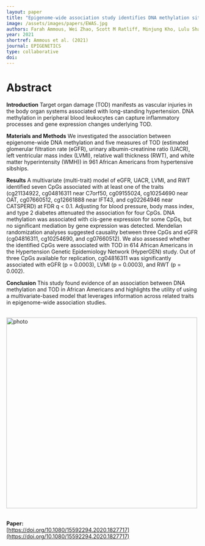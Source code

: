 ```yaml
---
layout: paper
title: "Epigenome-wide association study identifies DNA methylation sites associated with target organ damage in older African Americans"
image: /assets/images/papers/EWAS.jpg
authors: Farah Ammous, Wei Zhao, Scott M Ratliff, Minjung Kho, Lulu Shang, Alana C Jones, Ninad S Chaudhary, Hemant K Tiwari, Marguerite R Irvin, Donna K Arnett, Thomas H Mosley, Lawrence F Bielak, Sharon LR Kardia, Xiang Zhou, Jennifer Smith
year: 2021
shortref: Ammous et al. (2021) 
journal: EPIGENETICS
type: collaborative
doi: 
---
```


# Abstract

**Introduction**
Target organ damage (TOD) manifests as vascular injuries in the body organ systems associated with long-standing hypertension. DNA methylation in peripheral blood leukocytes can capture inflammatory processes and gene expression changes underlying TOD. 

**Materials and Methods**
We investigated the association between epigenome-wide DNA methylation and five measures of TOD (estimated glomerular filtration rate (eGFR), urinary albumin-creatinine ratio (UACR), left ventricular mass index (LVMI), relative wall thickness (RWT), and white matter hyperintensity (WMH)) in 961 African Americans from hypertensive sibships. 

**Results**
A multivariate (multi-trait) model of eGFR, UACR, LVMI, and RWT identified seven CpGs associated with at least one of the traits (cg21134922, cg04816311 near C7orf50, cg09155024, cg10254690 near OAT, cg07660512, cg12661888 near IFT43, and cg02264946 near CATSPERD) at FDR q < 0.1. Adjusting for blood pressure, body mass index, and type 2 diabetes attenuated the association for four CpGs. DNA methylation was associated with cis-gene expression for some CpGs, but no significant mediation by gene expression was detected. Mendelian randomization analyses suggested causality between three CpGs and eGFR (cg04816311, cg10254690, and cg07660512). We also assessed whether the identified CpGs were associated with TOD in 614 African Americans in the Hypertension Genetic Epidemiology Network (HyperGEN) study. Out of three CpGs available for replication, cg04816311 was significantly associated with eGFR (p = 0.0003), LVMI (p = 0.0003), and RWT (p = 0.002). 

**Conclusion**
This study found evidence of an association between DNA methylation and TOD in African Americans and highlights the utility of using a multivariate-based model that leverages information across related traits in epigenome-wide association studies.

<br />

<div class="middle">
    <img src="/assets/images/papers/EWAS.jpg" alt="photo" width="500"/>
</div>

<br />

**Paper:**
<br />
[https://doi.org/10.1080/15592294.2020.1827717](https://doi.org/10.1080/15592294.2020.1827717)
<br />

